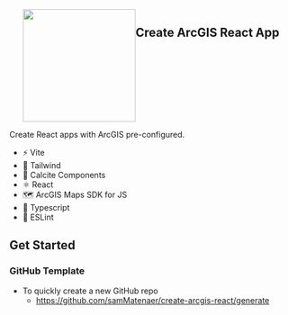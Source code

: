 <div align='center' style="display: flex; justify-content: center">
<picture>
   <source media="(prefers-color-scheme: dark)" srcset="https://user-images.githubusercontent.com/50883428/228082822-69f7b790-b104-4216-a00f-e22a986384c0.png">
   <img width="200px" src="https://user-images.githubusercontent.com/50883428/228081590-02c736d8-d0a5-47f0-9c8e-3241e1015174.png" />
</picture>
<h2>Create ArcGIS React App</h2>
</div>

Create React apps with ArcGIS pre-configured.

- ⚡️ Vite
- 🎨 Tailwind
- 🧱 Calcite Components
- ⚛️ React
- 🗺 ArcGIS Maps SDK for JS
- 🔑 Typescript
- 🧹 ESLint


## Get Started



### GitHub Template
- To quickly create a new GitHub repo
   - https://github.com/samMatenaer/create-arcgis-react/generate
